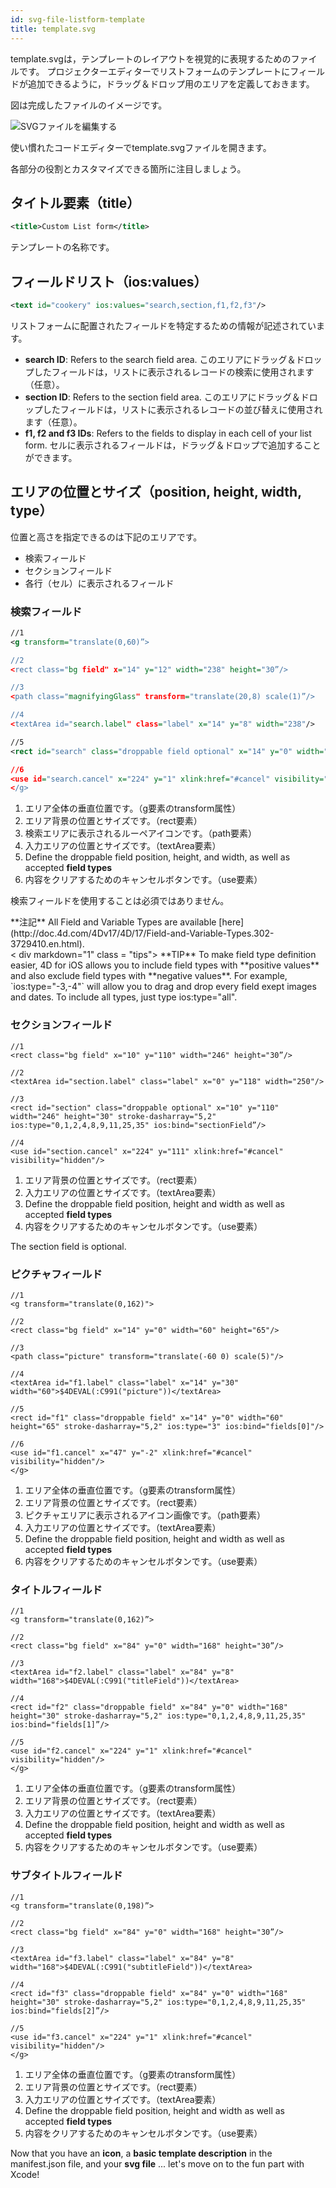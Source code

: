```yaml
---
id: svg-file-listform-template
title: template.svg
---
```


template.svgは，テンプレートのレイアウトを視覚的に表現するためのファイルです。 プロジェクターエディターでリストフォームのテンプレートにフィールドが追加できるように，ドラッグ＆ドロップ用のエリアを定義しておきます。

図は完成したファイルのイメージです。

![SVGファイルを編集する](assets/en/custom-listform/template-svg-file.png)

使い慣れたコードエディターでtemplate.svgファイルを開きます。

各部分の役割とカスタマイズできる箇所に注目しましょう。

## タイトル要素（title）
```xml
<title>Custom List form</title>
```

テンプレートの名称です。

## フィールドリスト（ios:values）

```xml
<text id="cookery" ios:values="search,section,f1,f2,f3"/>
```

リストフォームに配置されたフィールドを特定するための情報が記述されています。

* **search ID**: Refers to the search field area. このエリアにドラッグ＆ドロップしたフィールドは，リストに表示されるレコードの検索に使用されます（任意）。
*  **section ID**: Refers to the section field area. このエリアにドラッグ＆ドロップしたフィールドは，リストに表示されるレコードの並び替えに使用されます（任意）。
*  **f1, f2 and f3 IDs**: Refers to the fields to display in each cell of your list form. セルに表示されるフィールドは，ドラッグ＆ドロップで追加することができます。

## エリアの位置とサイズ（position, height, width, type）
位置と高さを指定できるのは下記のエリアです。

* 検索フィールド
* セクションフィールド
* 各行（セル）に表示されるフィールド

### 検索フィールド

```xml
//1
<g transform="translate(0,60)”>

//2
<rect class="bg field" x="14" y="12" width="238" height="30”/>

//3
<path class="magnifyingGlass" transform="translate(20,8) scale(1)”/>

//4
<textArea id="search.label" class="label" x="14" y="8" width="238"/>

//5
<rect id="search" class="droppable field optional" x="14" y="0" width="238" height="30" stroke-dasharray="5,2" ios:type=“0,1,2,4,8,9,11,25,35"  ios:bind="searchableField”/>

//6
<use id="search.cancel" x="224" y="1" xlink:href="#cancel" visibility="hidden”/> //6
</g>
```

1. エリア全体の垂直位置です。（g要素のtransform属性）
2. エリア背景の位置とサイズです。（rect要素）
3. 検索エリアに表示されるルーペアイコンです。（path要素）
4. 入力エリアの位置とサイズです。（textArea要素）
5. Define the droppable field position, height, and width, as well as accepted **field types**
6. 内容をクリアするためのキャンセルボタンです。（use要素）

検索フィールドを使用することは必須ではありません。

<div markdown="1" class = "tips">
**注記**
All Field and Variable Types are available [here](http://doc.4d.com/4Dv17/4D/17/Field-and-Variable-Types.302-3729410.en.html).
</div>
<
div markdown="1" class = "tips">
**TIP**
To make field type definition easier, 4D for iOS allows you to include field types with **positive values** and also exclude field types with **negative values**. For example, `ios:type="-3,-4"` will allow you to drag and drop every field exept images and dates.
To include all types, just type ios:type="all". </div>

### セクションフィールド

```
//1
<rect class="bg field" x="10" y="110" width="246" height="30”/>

//2
<textArea id="section.label" class="label" x="0" y="118" width="250"/>

//3
<rect id="section" class="droppable optional" x="10" y="110" width="246" height="30" stroke-dasharray="5,2" ios:type="0,1,2,4,8,9,11,25,35" ios:bind="sectionField”/>

//4
<use id="section.cancel" x="224" y="111" xlink:href="#cancel" visibility="hidden"/>
```

1. エリア背景の位置とサイズです。（rect要素）
2. 入力エリアの位置とサイズです。（textArea要素）
3. Define the droppable field position, height and width as well as accepted **field types**
4. 内容をクリアするためのキャンセルボタンです。（use要素）

The section field is optional.

### ピクチャフィールド

```
//1
<g transform="translate(0,162)">

//2
<rect class="bg field" x="14" y="0" width="60" height="65"/>

//3
<path class="picture" transform="translate(-60 0) scale(5)"/>

//4
<textArea id="f1.label" class="label" x="14" y="30" width="60">$4DEVAL(:C991("picture"))</textArea>

//5
<rect id="f1" class="droppable field" x="14" y="0" width="60" height="65" stroke-dasharray="5,2" ios:type="3" ios:bind="fields[0]"/>

//6
<use id="f1.cancel" x="47" y="-2" xlink:href="#cancel" visibility="hidden"/>
</g>
```

1. エリア全体の垂直位置です。（g要素のtransform属性）
2. エリア背景の位置とサイズです。（rect要素）
3. ピクチャエリアに表示されるアイコン画像です。（path要素）
4. 入力エリアの位置とサイズです。（textArea要素）
5. Define the droppable field position, height and width as well as accepted **field types**
6. 内容をクリアするためのキャンセルボタンです。（use要素）

### タイトルフィールド

```
//1
<g transform="translate(0,162)”>

//2
<rect class="bg field" x="84" y="0" width="168" height="30”/>

//3
<textArea id="f2.label" class="label" x="84" y="8" width="168">$4DEVAL(:C991("titleField"))</textArea>

//4
<rect id="f2" class="droppable field" x="84" y="0" width="168" height="30" stroke-dasharray="5,2" ios:type="0,1,2,4,8,9,11,25,35" ios:bind="fields[1]”/>

//5
<use id="f2.cancel" x="224" y="1" xlink:href="#cancel" visibility="hidden"/>
</g>
```

1. エリア全体の垂直位置です。（g要素のtransform属性）
2. エリア背景の位置とサイズです。（rect要素）
3. 入力エリアの位置とサイズです。（textArea要素）
4. Define the droppable field position, height and width as well as accepted **field types**
5. 内容をクリアするためのキャンセルボタンです。（use要素）

### サブタイトルフィールド
```
//1
<g transform="translate(0,198)”>

//2
<rect class="bg field" x="84" y="0" width="168" height="30”/>

//3
<textArea id="f3.label" class="label" x="84" y="8" width="168">$4DEVAL(:C991("subtitleField"))</textArea>

//4
<rect id="f3" class="droppable field" x="84" y="0" width="168" height="30" stroke-dasharray="5,2" ios:type="0,1,2,4,8,9,11,25,35" ios:bind="fields[2]”/>

//5
<use id="f3.cancel" x="224" y="1" xlink:href="#cancel" visibility="hidden"/>
</g>
```

1. エリア全体の垂直位置です。（g要素のtransform属性）
2. エリア背景の位置とサイズです。（rect要素）
3. 入力エリアの位置とサイズです。（textArea要素）
4. Define the droppable field position, height and width as well as accepted **field types**
5. 内容をクリアするためのキャンセルボタンです。（use要素）

Now that you have an **icon**, a **basic template description** in the manifest.json file, and your **svg file** ... let's move on to the fun part with Xcode!
